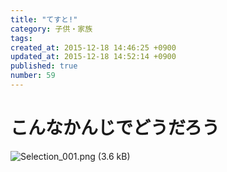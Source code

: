 ```yaml
---
title: "てすと!"
category: 子供・家族
tags: 
created_at: 2015-12-18 14:46:25 +0900
updated_at: 2015-12-18 14:52:14 +0900
published: true
number: 59
---
```


# こんなかんじでどうだろう

![Selection_001.png (3.6 kB)](https://img.esa.io/uploads/production/attachments/2492/2015/12/18/3199/a6abb038-1b66-411b-9c41-3810c72a806d.png)

